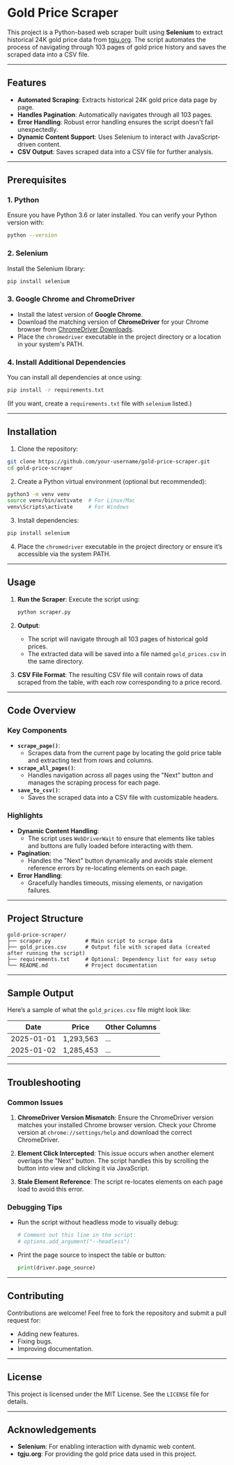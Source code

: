 
# Gold Price Scraper

This project is a Python-based web scraper built using **Selenium** to extract historical 24K gold price data from [tgju.org](https://www.tgju.org). The script automates the process of navigating through 103 pages of gold price history and saves the scraped data into a CSV file.

---

## Features

- **Automated Scraping**: Extracts historical 24K gold price data page by page.
- **Handles Pagination**: Automatically navigates through all 103 pages.
- **Error Handling**: Robust error handling ensures the script doesn't fail unexpectedly.
- **Dynamic Content Support**: Uses Selenium to interact with JavaScript-driven content.
- **CSV Output**: Saves scraped data into a CSV file for further analysis.

---

## Prerequisites

### 1. Python
Ensure you have Python 3.6 or later installed. You can verify your Python version with:
```bash
python --version
```

### 2. Selenium
Install the Selenium library:
```bash
pip install selenium
```

### 3. Google Chrome and ChromeDriver
- Install the latest version of **Google Chrome**.
- Download the matching version of **ChromeDriver** for your Chrome browser from [ChromeDriver Downloads](https://chromedriver.chromium.org/downloads).
- Place the `chromedriver` executable in the project directory or a location in your system's PATH.

### 4. Install Additional Dependencies
You can install all dependencies at once using:
```bash
pip install -r requirements.txt
```

(If you want, create a `requirements.txt` file with `selenium` listed.)

---

## Installation

1. Clone the repository:
```bash
git clone https://github.com/your-username/gold-price-scraper.git
cd gold-price-scraper
```

2. Create a Python virtual environment (optional but recommended):
```bash
python3 -m venv venv
source venv/bin/activate  # For Linux/Mac
venv\Scripts\activate     # For Windows
```

3. Install dependencies:
```bash
pip install selenium
```

4. Place the `chromedriver` executable in the project directory or ensure it’s accessible via the system PATH.

---

## Usage

1. **Run the Scraper**:
   Execute the script using:
   ```bash
   python scraper.py
   ```

2. **Output**:
   - The script will navigate through all 103 pages of historical gold prices.
   - The extracted data will be saved into a file named `gold_prices.csv` in the same directory.

3. **CSV File Format**:
   The resulting CSV file will contain rows of data scraped from the table, with each row corresponding to a price record.

---

## Code Overview

### Key Components
- **`scrape_page()`**:
  - Scrapes data from the current page by locating the gold price table and extracting text from rows and columns.
- **`scrape_all_pages()`**:
  - Handles navigation across all pages using the "Next" button and manages the scraping process for each page.
- **`save_to_csv()`**:
  - Saves the scraped data into a CSV file with customizable headers.

### Highlights
- **Dynamic Content Handling**:
  - The script uses `WebDriverWait` to ensure that elements like tables and buttons are fully loaded before interacting with them.
- **Pagination**:
  - Handles the "Next" button dynamically and avoids stale element reference errors by re-locating elements on each page.
- **Error Handling**:
  - Gracefully handles timeouts, missing elements, or navigation failures.

---

## Project Structure

```
gold-price-scraper/
├── scraper.py           # Main script to scrape data
├── gold_prices.csv      # Output file with scraped data (created after running the script)
├── requirements.txt     # Optional: Dependency list for easy setup
└── README.md            # Project documentation
```

---

## Sample Output

Here’s a sample of what the `gold_prices.csv` file might look like:

| Date       | Price     | Other Columns |
|------------|-----------|---------------|
| 2025-01-01 | 1,293,563 | ...           |
| 2025-01-02 | 1,285,453 | ...           |

---

## Troubleshooting

### Common Issues
1. **ChromeDriver Version Mismatch**:
   Ensure the ChromeDriver version matches your installed Chrome browser version. Check your Chrome version at `chrome://settings/help` and download the correct ChromeDriver.

2. **Element Click Intercepted**:
   This issue occurs when another element overlaps the "Next" button. The script handles this by scrolling the button into view and clicking it via JavaScript.

3. **Stale Element Reference**:
   The script re-locates elements on each page load to avoid this error.

### Debugging Tips
- Run the script without headless mode to visually debug:
  ```python
  # Comment out this line in the script:
  # options.add_argument("--headless")
  ```

- Print the page source to inspect the table or button:
  ```python
  print(driver.page_source)
  ```

---

## Contributing

Contributions are welcome! Feel free to fork the repository and submit a pull request for:
- Adding new features.
- Fixing bugs.
- Improving documentation.

---

## License

This project is licensed under the MIT License. See the `LICENSE` file for details.

---

## Acknowledgements

- **Selenium**: For enabling interaction with dynamic web content.
- **tgju.org**: For providing the gold price data used in this project.
